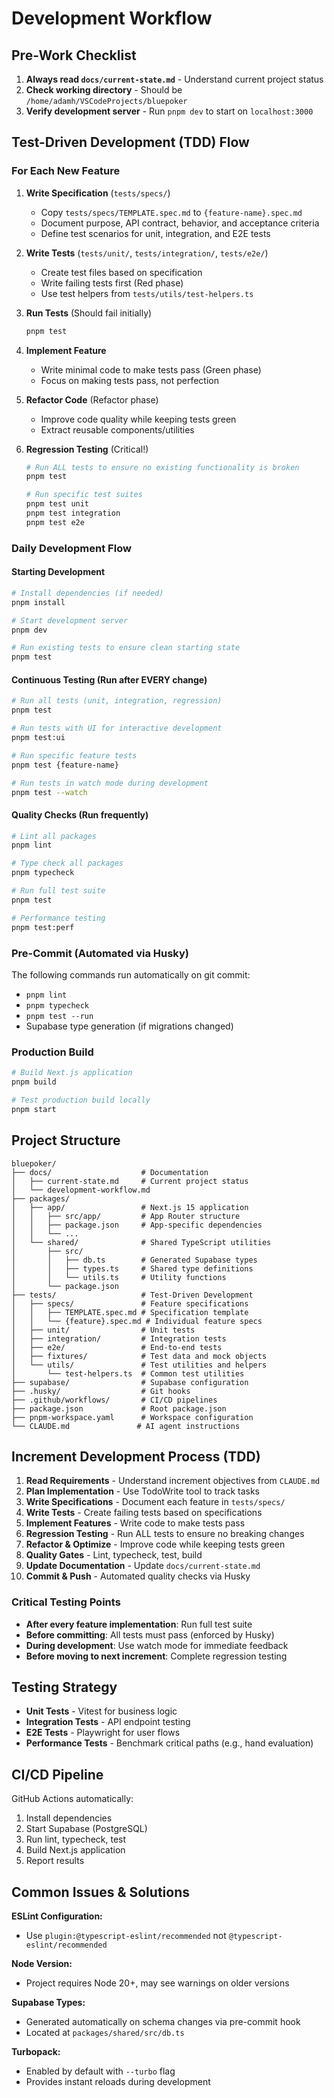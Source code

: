 # Development Workflow

## Pre-Work Checklist

1. **Always read `docs/current-state.md`** - Understand current project status
2. **Check working directory** - Should be `/home/adamh/VSCodeProjects/bluepoker`
3. **Verify development server** - Run `pnpm dev` to start on `localhost:3000`

## Test-Driven Development (TDD) Flow

### For Each New Feature

1. **Write Specification** (`tests/specs/`)
   - Copy `tests/specs/TEMPLATE.spec.md` to `{feature-name}.spec.md`
   - Document purpose, API contract, behavior, and acceptance criteria
   - Define test scenarios for unit, integration, and E2E tests

2. **Write Tests** (`tests/unit/`, `tests/integration/`, `tests/e2e/`)
   - Create test files based on specification
   - Write failing tests first (Red phase)
   - Use test helpers from `tests/utils/test-helpers.ts`

3. **Run Tests** (Should fail initially)
   ```bash
   pnpm test
   ```

4. **Implement Feature** 
   - Write minimal code to make tests pass (Green phase)
   - Focus on making tests pass, not perfection

5. **Refactor Code** (Refactor phase)
   - Improve code quality while keeping tests green
   - Extract reusable components/utilities

6. **Regression Testing** (Critical!)
   ```bash
   # Run ALL tests to ensure no existing functionality is broken
   pnpm test
   
   # Run specific test suites
   pnpm test unit
   pnpm test integration
   pnpm test e2e
   ```

### Daily Development Flow

#### Starting Development
```bash
# Install dependencies (if needed)
pnpm install

# Start development server
pnpm dev

# Run existing tests to ensure clean starting state
pnpm test
```

#### Continuous Testing (Run after EVERY change)
```bash
# Run all tests (unit, integration, regression)
pnpm test

# Run tests with UI for interactive development
pnpm test:ui

# Run specific feature tests
pnpm test {feature-name}

# Run tests in watch mode during development
pnpm test --watch
```

#### Quality Checks (Run frequently)
```bash
# Lint all packages
pnpm lint

# Type check all packages  
pnpm typecheck

# Run full test suite
pnpm test

# Performance testing
pnpm test:perf
```

### Pre-Commit (Automated via Husky)
The following commands run automatically on git commit:
- `pnpm lint`
- `pnpm typecheck` 
- `pnpm test --run`
- Supabase type generation (if migrations changed)

### Production Build
```bash
# Build Next.js application
pnpm build

# Test production build locally
pnpm start
```

## Project Structure

```
bluepoker/
├── docs/                    # Documentation
│   ├── current-state.md     # Current project status
│   └── development-workflow.md
├── packages/
│   ├── app/                 # Next.js 15 application
│   │   ├── src/app/         # App Router structure
│   │   ├── package.json     # App-specific dependencies
│   │   └── ...
│   └── shared/              # Shared TypeScript utilities
│       ├── src/
│       │   ├── db.ts        # Generated Supabase types
│       │   ├── types.ts     # Shared type definitions
│       │   └── utils.ts     # Utility functions
│       └── package.json
├── tests/                   # Test-Driven Development
│   ├── specs/               # Feature specifications
│   │   ├── TEMPLATE.spec.md # Specification template
│   │   └── {feature}.spec.md # Individual feature specs
│   ├── unit/                # Unit tests
│   ├── integration/         # Integration tests
│   ├── e2e/                 # End-to-end tests
│   ├── fixtures/            # Test data and mock objects
│   └── utils/               # Test utilities and helpers
│       └── test-helpers.ts  # Common test utilities
├── supabase/                # Supabase configuration
├── .husky/                  # Git hooks
├── .github/workflows/       # CI/CD pipelines
├── package.json             # Root package.json
├── pnpm-workspace.yaml      # Workspace configuration
└── CLAUDE.md               # AI agent instructions
```

## Increment Development Process (TDD)

1. **Read Requirements** - Understand increment objectives from `CLAUDE.md`
2. **Plan Implementation** - Use TodoWrite tool to track tasks
3. **Write Specifications** - Document each feature in `tests/specs/`
4. **Write Tests** - Create failing tests based on specifications
5. **Implement Features** - Write code to make tests pass
6. **Regression Testing** - Run ALL tests to ensure no breaking changes
7. **Refactor & Optimize** - Improve code while keeping tests green
8. **Quality Gates** - Lint, typecheck, test, build
9. **Update Documentation** - Update `docs/current-state.md`
10. **Commit & Push** - Automated quality checks via Husky

### Critical Testing Points

- **After every feature implementation**: Run full test suite
- **Before committing**: All tests must pass (enforced by Husky)
- **During development**: Use watch mode for immediate feedback
- **Before moving to next increment**: Complete regression testing

## Testing Strategy

- **Unit Tests** - Vitest for business logic
- **Integration Tests** - API endpoint testing
- **E2E Tests** - Playwright for user flows
- **Performance Tests** - Benchmark critical paths (e.g., hand evaluation)

## CI/CD Pipeline

GitHub Actions automatically:
1. Install dependencies
2. Start Supabase (PostgreSQL)
3. Run lint, typecheck, test
4. Build Next.js application
5. Report results

## Common Issues & Solutions

**ESLint Configuration:**
- Use `plugin:@typescript-eslint/recommended` not `@typescript-eslint/recommended`

**Node Version:**
- Project requires Node 20+, may see warnings on older versions

**Supabase Types:**
- Generated automatically on schema changes via pre-commit hook
- Located at `packages/shared/src/db.ts`

**Turbopack:**
- Enabled by default with `--turbo` flag
- Provides instant reloads during development